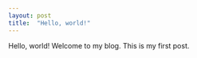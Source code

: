 ```yaml
---
layout: post
title:  "Hello, world!"
---
```


Hello, world! Welcome to my blog. This is my first post.
